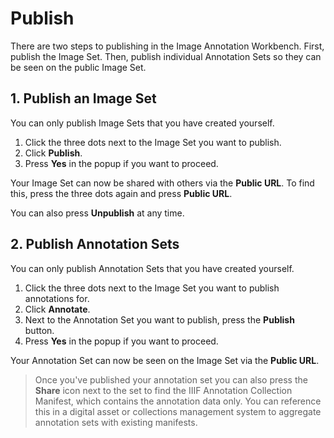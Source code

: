 # Publish

There are two steps to publishing in the Image Annotation Workbench. First, publish the Image Set. Then, publish individual Annotation Sets so they can be seen on the public Image Set.

## 1. Publish an Image Set

You can only publish Image Sets that you have created yourself.

1.	Click the three dots next to the Image Set you want to publish.
2.	Click **Publish**.
3.	Press **Yes** in the popup if you want to proceed.

Your Image Set can now be shared with others via the **Public URL**. To find this, press the three dots again and press **Public URL**.

You can also press **Unpublish** at any time.

## 2. Publish Annotation Sets

You can only publish Annotation Sets that you have created yourself.

1.	Click the three dots next to the Image Set you want to publish annotations for.
2.	Click **Annotate**.
3.	Next to the Annotation Set you want to publish, press the **Publish** button.
4.	Press **Yes** in the popup if you want to proceed.

Your Annotation Set can now be seen on the Image Set via the **Public URL**.

> Once you've published your annotation set you can also press the **Share** icon next to the set to find the IIIF Annotation Collection Manifest, which contains the annotation data only. You can reference this in a digital asset or collections management system to aggregate annotation sets with existing manifests.
